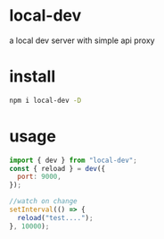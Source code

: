 # local-dev

a local dev server with simple api proxy

# install

```bash
npm i local-dev -D
```

# usage

```javascript
import { dev } from "local-dev";
const { reload } = dev({
  port: 9000,
});

//watch on change
setInterval(() => {
  reload("test....");
}, 10000);
```

